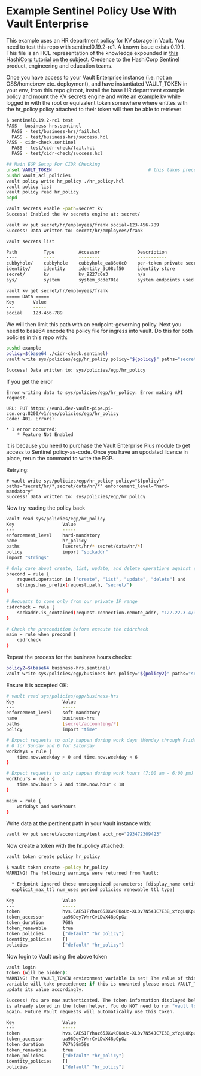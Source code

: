 # Example Sentinel Policy Use With Vault Enterprise

This example uses an HR department policy for KV storage in Vault. You need to test this repo with sentinel0.19.2-rc1. A known issue exists 0.19.1.
This file is an HCL representation of the knowledge expounded in [this HashiCorp tutorial on the subject](https://developer.hashicorp.com/vault/tutorials/policies/sentinel#write-sentinel-policies).
Credence to the HashiCorp Sentinel product, engineering and education teams.

Once you have access to your Vault Enterprise instance (i.e. not an OSS/homebrew etc. deployment), and have instantiated VAULT_TOKEN in your env, from this repo gitroot, install the base HR department example policy and mount the KV secrets engine and write an example kv while logged in with the root or equivalent token somewhere where entites with the hr_policy policy attached to their token will then be able to retrieve:

```bash
$ sentinel0.19.2-rc1 test
PASS - business-hrs.sentinel
  PASS - test/business-hrs/fail.hcl
  PASS - test/business-hrs/success.hcl
PASS - cidr-check.sentinel
  PASS - test/cidr-check/fail.hcl
  PASS - test/cidr-check/success.hcl

## Main EGP Setup For CIDR Checking
unset VAULT_TOKEN                                    # this takes precedence over operations below
pushd vault_acl_policies
vault policy write hr_policy ./hr_policy.hcl
vault policy list
vault policy read hr_policy
popd

vault secrets enable -path=secret kv
Success! Enabled the kv secrets engine at: secret/

vault kv put secret/hr/employees/frank social=123-456-789
Success! Data written to: secret/hr/employees/frank

vault secrets list

Path          Type         Accessor              Description
----          ----         --------              -----------
cubbyhole/    cubbyhole    cubbyhole_ea86e0c0    per-token private secret storage
identity/     identity     identity_3c08cf50     identity store
secret/       kv           kv_9227c0a3           n/a
sys/          system       system_3cde701e       system endpoints used for control, policy and debugging

vault kv get secret/hr/employees/frank
===== Data =====
Key       Value
---       -----
social    123-456-789

```

We will then limit this path with an endpoint-governing policy. Next you need to base64 encode the policy file for ingress into vault.  Do this for both policies in this repo with:

```bash
pushd example
policy=$(base64 ./cidr-check.sentinel)
vault write sys/policies/egp/hr_policy policy="${policy}" paths="secret/hr/*,secret/data/hr/*" enforcement_level="hard-mandatory"

Success! Data written to: sys/policies/egp/hr_policy
```

If you get the error
```
Error writing data to sys/policies/egp/hr_policy: Error making API request.

URL: PUT https://eun1.dev-vault-pipe.pi-ccn.org:8200/v1/sys/policies/egp/hr_policy
Code: 401. Errors:

* 1 error occurred:
	* Feature Not Enabled
```

it is because you need to purchase the Vault Enterprise Plus module to get access to Sentinel policy-as-code.  Once you have an upodated licence in place, rerun the command to write the EGP.

Retrying:

```
# vault write sys/policies/egp/hr_policy policy="${policy}" paths="secret/hr/*,secret/data/hr/*" enforcement_level="hard-mandatory"
Success! Data written to: sys/policies/egp/hr_policy
```

Now try reading the policy back
```bash
vault read sys/policies/egp/hr_policy
Key                  Value
---                  -----
enforcement_level    hard-mandatory
name                 hr_policy
paths                [secret/hr/* secret/data/hr/*]
policy               import "sockaddr"
import "strings"

# Only care about create, list, update, and delete operations against secret path
precond = rule {
	request.operation in ["create", "list", "update", "delete"] and
	strings.has_prefix(request.path, "secret/")
}

# Requests to come only from our private IP range
cidrcheck = rule {
	sockaddr.is_contained(request.connection.remote_addr, "122.22.3.4/32")
}

# Check the precondition before execute the cidrcheck
main = rule when precond {
	cidrcheck
}

```

Repeat the process for the business hours checks:
```bash
policy2=$(base64 business-hrs.sentinel)
vault write sys/policies/egp/business-hrs policy="${policy2}" paths="secret/accounting/*" enforcement_level="soft-mandatory"  # note soft-mandatory on this one
```

Ensure it is accepted OK:
```bash
# vault read sys/policies/egp/business-hrs
Key                  Value
---                  -----
enforcement_level    soft-mandatory
name                 business-hrs
paths                [secret/accounting/*]
policy               import "time"

# Expect requests to only happen during work days (Monday through Friday)
# 0 for Sunday and 6 for Saturday
workdays = rule {
	time.now.weekday > 0 and time.now.weekday < 6
}

# Expect requests to only happen during work hours (7:00 am - 6:00 pm)
workhours = rule {
	time.now.hour > 7 and time.now.hour < 18
}

main = rule {
	workdays and workhours
}
```

Write data at the pertinent path in your Vault instance with:
```bash
vault kv put secret/accounting/test acct_no="293472309423"
```


Now create a token with the hr_policy attached:
```bash
vault token create policy hr_policy

$ vault token create -policy hr_policy
WARNING! The following warnings were returned from Vault:

  * Endpoint ignored these unrecognized parameters: [display_name entity_alias
  explicit_max_ttl num_uses period policies renewable ttl type]

Key                  Value
---                  -----
token                hvs.CAESIFYhaz65JXwkEUoUo-XL0v7N54JC7E3B_xYzgLQKpu-sGiAKHGh2cy52ajV3c1ZLeGRqeGFqM0tZNVVRb0pBMWUQKA
token_accessor       ua96Doy7WnrCvLDwX48pOpGz
token_duration       768h
token_renewable      true
token_policies       ["default" "hr_policy"]
identity_policies    []
policies             ["default" "hr_policy"]
```

Now login to Vault using the above token
```bash
vault login
Token (will be hidden):
WARNING! The VAULT_TOKEN environment variable is set! The value of this
variable will take precedence; if this is unwanted please unset VAULT_TOKEN or
update its value accordingly.

Success! You are now authenticated. The token information displayed below
is already stored in the token helper. You do NOT need to run "vault login"
again. Future Vault requests will automatically use this token.

Key                  Value
---                  -----
token                hvs.CAESIFYhaz65JXwkEUoUo-XL0v7N54JC7E3B_xYzgLQKpu-sGiAKHGh2cy52ajV3c1ZLeGRqeGFqM0tZNVVRb0pBMWUQKA
token_accessor       ua96Doy7WnrCvLDwX48pOpGz
token_duration       767h58m59s
token_renewable      true
token_policies       ["default" "hr_policy"]
identity_policies    []
policies             ["default" "hr_policy"]
```


